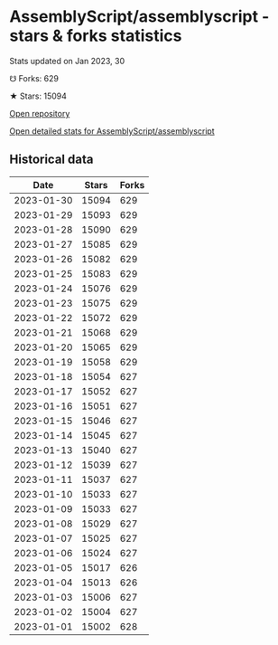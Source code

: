 # AssemblyScript/assemblyscript - stars & forks statistics

Stats updated on Jan 2023, 30

☋ Forks: 629

★ Stars: 15094

[Open repository](https://github.com/AssemblyScript/assemblyscript)

[Open detailed stats for AssemblyScript/assemblyscript](https://reviewgithub.com/rep/AssemblyScript/assemblyscript)

## Historical data
| Date | Stars | Forks |
|------|-------|-------|
| 2023-01-30 | 15094 | 629 | 
| 2023-01-29 | 15093 | 629 | 
| 2023-01-28 | 15090 | 629 | 
| 2023-01-27 | 15085 | 629 | 
| 2023-01-26 | 15082 | 629 | 
| 2023-01-25 | 15083 | 629 | 
| 2023-01-24 | 15076 | 629 | 
| 2023-01-23 | 15075 | 629 | 
| 2023-01-22 | 15072 | 629 | 
| 2023-01-21 | 15068 | 629 | 
| 2023-01-20 | 15065 | 629 | 
| 2023-01-19 | 15058 | 629 | 
| 2023-01-18 | 15054 | 627 | 
| 2023-01-17 | 15052 | 627 | 
| 2023-01-16 | 15051 | 627 | 
| 2023-01-15 | 15046 | 627 | 
| 2023-01-14 | 15045 | 627 | 
| 2023-01-13 | 15040 | 627 | 
| 2023-01-12 | 15039 | 627 | 
| 2023-01-11 | 15037 | 627 | 
| 2023-01-10 | 15033 | 627 | 
| 2023-01-09 | 15033 | 627 | 
| 2023-01-08 | 15029 | 627 | 
| 2023-01-07 | 15025 | 627 | 
| 2023-01-06 | 15024 | 627 | 
| 2023-01-05 | 15017 | 626 | 
| 2023-01-04 | 15013 | 626 | 
| 2023-01-03 | 15006 | 627 | 
| 2023-01-02 | 15004 | 627 | 
| 2023-01-01 | 15002 | 628 | 

